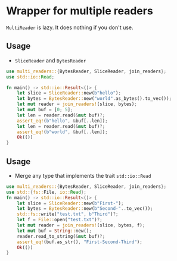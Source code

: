 # Wrapper for multiple readers

`MultiReader` is lazy. It does nothing if you don't use.

## Usage
- `SliceReader` and `BytesReader`
```rust
use multi_readers::{BytesReader, SliceReader, join_readers};
use std::io::Read;

fn main() -> std::io::Result<()> {
    let slice = SliceReader::new(b"hello");
    let bytes = BytesReader::new("world".as_bytes().to_vec()); 
    let mut reader = join_readers!(slice, bytes);
    let mut buf = [0; 5];
    let len = reader.read(&mut buf)?;
    assert_eq!(b"hello", &buf[..len]);
    let len = reader.read(&mut buf)?;
    assert_eq!(b"world", &buf[..len]);
    Ok(())
}
```

## Usage
- Merge any type that implements the trait `std::io::Read`
```rust
use multi_readers::{BytesReader, SliceReader, join_readers};
use std::{fs::File, io::Read};
fn main() -> std::io::Result<()> {
    let slice = SliceReader::new(b"First-");
    let bytes = BytesReader::new(b"Second-"..to_vec()); 
    std::fs::write("test.txt", b"Third")?;
    let f = File::open("test.txt")?;
    let mut reader = join_readers!(slice, bytes, f);
    let mut buf = String::new();
    reader.read_to_string(&mut buf)?;
    assert_eq!(buf.as_str(), "First-Second-Third");
    Ok(())
}


```
